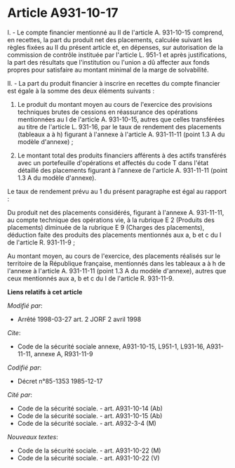 # Article A931-10-17

I. - Le compte financier mentionné au II de l'article A. 931-10-15 comprend, en recettes, la part du produit net des
placements, calculée suivant les règles fixées au II du présent article et, en dépenses, sur autorisation de la commission de
contrôle instituée par l'article L. 951-1 et après justifications, la part des résultats que l'institution ou l'union a dû
affecter aux fonds propres pour satisfaire au montant minimal de la marge de solvabilité.

II. - La part du produit financier à inscrire en recettes du compte financier est égale à la somme des deux éléments
suivants :

1. Le produit du montant moyen au cours de l'exercice des provisions techniques brutes de cessions en réassurance des
opérations mentionnées au I de l'article A. 931-10-15, autres que celles transférées au titre de l'article L. 931-16, par le
taux de rendement des placements (tableaux a à h) figurant à l'annexe à l'article A. 931-11-11 (point 1.3 A du modèle
d'annexe) ;

2. Le montant total des produits financiers afférents à des actifs transférés avec un portefeuille d'opérations et affectés
du code T dans l'état détaillé des placements figurant à l'annexe de l'article A. 931-11-11 (point 1.3 A du modèle d'annexe).

Le taux de rendement prévu au 1 du présent paragraphe est égal au rapport :

Du produit net des placements considérés, figurant à l'annexe A. 931-11-11, au compte technique des opérations vie, à la
rubrique E 2 (Produits des placements) diminuée de la rubrique E 9 (Charges des placements), déduction faite des produits des
placements mentionnés aux a, b et c du I de l'article R. 931-11-9 ;

Au montant moyen, au cours de l'exercice, des placements réalisés sur le territoire de la République française, mentionnés
dans les tableaux a à h de l'annexe à l'article A. 931-11-11 (point 1.3 A du modèle d'annexe), autres que ceux mentionnés aux
a, b et c du I de l'article R. 931-11-9.

**Liens relatifs à cet article**

_Modifié par_:

  - Arrêté 1998-03-27 art. 2 JORF 2 avril 1998

_Cite_:

  - Code de la sécurité sociale annexe, A931-10-15, L951-1, L931-16, A931-11-11, annexe A, R931-11-9

_Codifié par_:

  - Décret n°85-1353 1985-12-17

_Cité par_:

  - Code de la sécurité sociale. - art. A931-10-14 (Ab)
  - Code de la sécurité sociale. - art. A931-10-15 (Ab)
  - Code de la sécurité sociale. - art. A932-3-4 (M)

_Nouveaux textes_:

  - Code de la sécurité sociale. - art. A931-10-22 (M)
  - Code de la sécurité sociale. - art. A931-10-22 (V)

